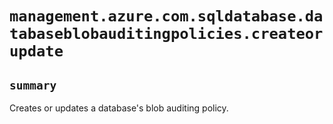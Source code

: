 # `management.azure.com.sqldatabase.databaseblobauditingpolicies.createorupdate`

## `summary`
Creates or updates a database's blob auditing policy.


